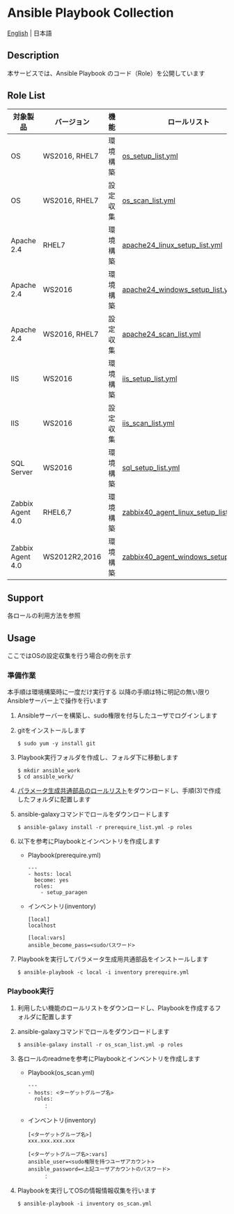 ﻿# Ansible Playbook Collection

[English](README.md) | 日本語

## Description

本サービスでは、Ansible Playbook のコード（Role）を公開しています  

## Role List

| 対象製品 | バージョン | 機能 | ロールリスト | 機能概要 | 利用方法 | 備考 |
|---- |---- |---- |---- |---- |---- |---- |
| OS | WS2016, RHEL7 | 環境構築 | [os_setup_list.yml](https://exastro-suite.github.io/playbook-collection-docs/requirements/os_setup_list.yml) |OSの環境構築、設定変更を行う|[Readme](https://github.com/exastro-playbook-collection/RHEL) | |
| OS | WS2016, RHEL7 | 設定収集 | [os_scan_list.yml](https://exastro-suite.github.io/playbook-collection-docs/requirements/os_scan_list.yml) |OSの設定値を収集し、再利用可能なパラメータファイルを作成する|[Readme](https://github.com/exastro-playbook-collection/OS_extracting) | |
| Apache 2.4 | RHEL7 | 環境構築 | [apache24_linux_setup_list.yml](https://exastro-suite.github.io/playbook-collection-docs/requirements/apache24_linux_setup_list.yml) |Apache 2.4のインストール、環境構築を行う|[Readme](https://github.com/exastro-playbook-collection/Apache_install)| |
| Apache 2.4 | WS2016| 環境構築 | [apache24_windows_setup_list.yml](https://exastro-suite.github.io/playbook-collection-docs/requirements/apache24_windows_setup_list.yml) |Apache 2.4のインストール、環境構築を行う|[Readme](https://github.com/exastro-playbook-collection/Apache24_WIN_install)| |
| Apache 2.4 | WS2016, RHEL7 | 設定収集 | [apache24_scan_list.yml](https://exastro-suite.github.io/playbook-collection-docs/requirements/apache24_scan_list.yml) |Apache 2.4の設定値を収集し、再利用可能なパラメータファイルを作成する|[Readme](https://github.com/exastro-playbook-collection/Apache24_extracting_linux) | |
| IIS | WS2016 | 環境構築 | [iis_setup_list.yml](https://exastro-suite.github.io/playbook-collection-docs/requirements/iis_setup_list.yml) |IIS(WS2016)のインストール、環境構築を行う|[Readme](https://github.com/exastro-playbook-collection/IIS_Install)| |
| IIS | WS2016 | 設定収集 | [iis_scan_list.yml](https://exastro-suite.github.io/playbook-collection-docs/requirements/iis_scan_list.yml) |IIS(WS2016)の設定値を収集し、再利用可能なパラメータファイルを作成する|[Readme](https://github.com/exastro-playbook-collection/IIS_WS2016_extracting)| |
| SQL Server | WS2016 | 環境構築 | [sql_setup_list.yml](https://exastro-suite.github.io/playbook-collection-docs/requirements/sql_setup_list.yml) |SQL Serverのインストール前の環境チェック、準備、インストールを行う|[Readme](https://github.com/exastro-playbook-collection/SqlServer_preinstall)| |
| Zabbix Agent 4.0 | RHEL6,7 | 環境構築 | [zabbix40_agent_linux_setup_list.yml](https://exastro-suite.github.io/playbook-collection-docs/requirements/zabbix40_agent_linux_setup_list.yml) |Zabbix Agent 4.0(RHEL6,7)のインストール、環境構築を行う|[Readme](https://github.com/exastro-playbook-collection/Zabbix40-Agent_install)| |
| Zabbix Agent 4.0 | WS2012R2,2016 | 環境構築 | [zabbix40_agent_windows_setup_list.yml](https://exastro-suite.github.io/playbook-collection-docs/requirements/zabbix40_agent_windows_setup_list.yml) |Zabbix Agent 4.0(WS2012R2,2016)のインストール、環境構築を行う|[Readme](https://github.com/exastro-playbook-collection/Zabbix40-Agent_WIN_install)| |


## Support

各ロールの利用方法を参照

## Usage

ここではOSの設定収集を行う場合の例を示す

### 準備作業

本手順は環境構築時に一度だけ実行する
以降の手順は特に明記の無い限りAnsibleサーバー上で操作を行います  

1. Ansibleサーバーを構築し、sudo権限を付与したユーザでログインします  

2. gitをインストールします  
    ```
    $ sudo yum -y install git
    ```

3. Playbook実行フォルダを作成し、フォルダ下に移動します  
    ```
    $ mkdir ansible_work
    $ cd ansible_work/
    ```

4. [パラメータ生成共通部品のロールリスト](https://exastro-suite.github.io/playbook-collection-docs/requirements/prerequire_list.yml)をダウンロードし、手順(3)で作成したフォルダに配置します  

5. ansible-galaxyコマンドでロールをダウンロードします  
    ```
    $ ansible-galaxy install -r prerequire_list.yml -p roles
    ```

6. 以下を参考にPlaybookとインベントリを作成します  
    * Playbook(prerequire.yml)
        ```
        ---
        - hosts: local
          become: yes
          roles:
            - setup_paragen
        ```
    * インベントリ(inventory)
        ```
        [local]
        localhost

        [local:vars]
        ansible_become_pass=<sudoパスワード>
        ```

7. Playbookを実行してパラメータ生成用共通部品をインストールします  
    ```
    $ ansible-playbook -c local -i inventory prerequire.yml
    ```

### Playbook実行

1. 利用したい機能のロールリストをダウンロードし、Playbookを作成するフォルダに配置します  

2. ansible-galaxyコマンドでロールをダウンロードします  
    ```
    $ ansible-galaxy install -r os_scan_list.yml -p roles
    ```

3. 各ロールのreadmeを参考にPlaybookとインベントリを作成します  
    * Playbook(os_scan.yml)
        ```
        ---
        - hosts: <ターゲットグループ名>
          roles:
        　　　：
        ```
    * インベントリ(inventory)
        ```
        [<ターゲットグループ名>]
        xxx.xxx.xxx.xxx

        [<ターゲットグループ名>:vars]
        ansible_user=<sudo権限を持つユーザアカウント>
        ansible_password=<上記ユーザアカウントのパスワード>
        　　　：
        ```

4. Playbookを実行してOSの情報情報収集を行います  
    ```
    $ ansible-playbook -i inventory os_scan.yml
    ```
